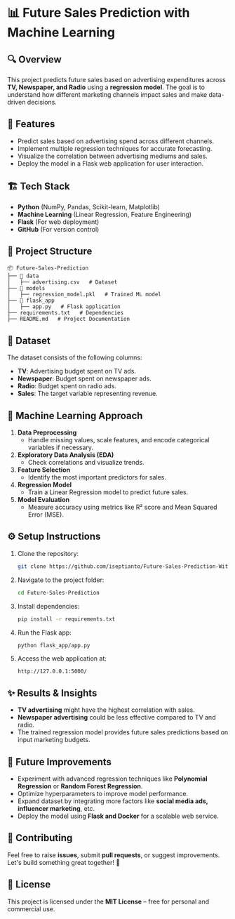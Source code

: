 # 📊 Future Sales Prediction with Machine Learning

## 🔍 Overview
This project predicts future sales based on advertising expenditures across **TV, Newspaper, and Radio** using a **regression model**. The goal is to understand how different marketing channels impact sales and make data-driven decisions.

## 🚀 Features
- Predict sales based on advertising spend across different channels.
- Implement multiple regression techniques for accurate forecasting.
- Visualize the correlation between advertising mediums and sales.
- Deploy the model in a Flask web application for user interaction.

## 🏗️ Tech Stack
- **Python** (NumPy, Pandas, Scikit-learn, Matplotlib)
- **Machine Learning** (Linear Regression, Feature Engineering)
- **Flask** (For web deployment)
- **GitHub** (For version control)

## 📂 Project Structure
```
📦 Future-Sales-Prediction
├── 📁 data
│   ├── advertising.csv   # Dataset
├── 📁 models
│   ├── regression_model.pkl   # Trained ML model
├── 📁 flask_app
│   ├── app.py   # Flask application
├── requirements.txt   # Dependencies
├── README.md   # Project Documentation
```

## 🔢 Dataset
The dataset consists of the following columns:
- **TV**: Advertising budget spent on TV ads.
- **Newspaper**: Budget spent on newspaper ads.
- **Radio**: Budget spent on radio ads.
- **Sales**: The target variable representing revenue.

## 🧠 Machine Learning Approach
1. **Data Preprocessing**
   - Handle missing values, scale features, and encode categorical variables if necessary.
2. **Exploratory Data Analysis (EDA)**
   - Check correlations and visualize trends.
3. **Feature Selection**
   - Identify the most important predictors for sales.
4. **Regression Model**
   - Train a Linear Regression model to predict future sales.
5. **Model Evaluation**
   - Measure accuracy using metrics like R² score and Mean Squared Error (MSE).

## ⚙️ Setup Instructions
1. Clone the repository:
   ```bash
   git clone https://github.com/iseptianto/Future-Sales-Prediction-With-ML.git
   ```
2. Navigate to the project folder:
   ```bash
   cd Future-Sales-Prediction
   ```
3. Install dependencies:
   ```bash
   pip install -r requirements.txt
   ```
4. Run the Flask app:
   ```bash
   python flask_app/app.py
   ```
5. Access the web application at:
   ```
   http://127.0.0.1:5000/
   ```

## ✨ Results & Insights
- **TV advertising** might have the highest correlation with sales.
- **Newspaper advertising** could be less effective compared to TV and radio.
- The trained regression model provides future sales predictions based on input marketing budgets.

## 📌 Future Improvements
- Experiment with advanced regression techniques like **Polynomial Regression** or **Random Forest Regression**.
- Optimize hyperparameters to improve model performance.
- Expand dataset by integrating more factors like **social media ads, influencer marketing**, etc.
- Deploy the model using **Flask and Docker** for a scalable web service.

## 🤝 Contributing
Feel free to raise **issues**, submit **pull requests**, or suggest improvements. Let's build something great together! 🚀

## 📝 License
This project is licensed under the **MIT License** – free for personal and commercial use.

